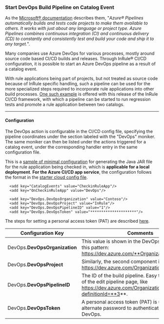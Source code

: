 ### Start DevOps Build Pipeline on Catalog Event

As the [Microsoft® documentation](https://docs.microsoft.com/en-us/azure/devops/pipelines/?view=azure-devops) describes them, "*Azure® Pipelines automatically builds and tests code projects to make them available to others. It works with just about any language or project type. Azure Pipelines combines continuous integration (CI) and continuous delivery (CD) to constantly and consistently test and build your code and ship it to any target.*".

Many companies use Azure DevOps for various processes, mostly around source code based CI/CD builds and releases.  Through InRule® CI/CD configuration, it is possible to start an Azure DevOps pipeline as a result of a catalog event.

With rule applications being part of projects, but not treated as source code because of InRule specific handling, such a pipeline can be used for the more specialized steps required to incorporate rule applications into other build processes.  [One such example](../devops) is offered with this release of the InRule CI/CD framework, with which a pipeline can be started to run regression tests and promote a rule application between two catalogs.

---
#### Configuration

The DevOps action is configurable in the CI/CD config file, specifying the pipeline coordinates under the section labeled with the "DevOps" moniker.  The same moniker can then be listed under the actions triggered for a catalog event, under the corresponding handler entry in the same configuration file.

This is a [sample of minimal configuration](../config/InRuleCICD_DevOps.config) for generating the Java JAR file for the rule application being checked in, which is **applicable for a local deployment**.  **For the Azure CI/CD app service**, the configuration follows the format in the [starter cloud config file](../config/InRule.CICD.Runtime.Service.config.json).

````
  <add key="CatalogEvents" value="CheckinRuleApp"/>
  <add key="OnCheckinRuleApp" value="DevOps"/>

  <add key="DevOps.DevOpsOrganization" value="Contoso"/>
  <add key="DevOps.DevOpsProject" value="InRule"/>
  <add key="DevOps.DevOpsPipelineID" value="1"/>
  <add key="DevOps.DevOpsToken" value="*********************"/>
````

The steps for setting a personal access token (PAT) are described [here](https://docs.microsoft.com/en-us/azure/devops/organizations/accounts/use-personal-access-tokens-to-authenticate).

|Configuration Key | Comments
--- | ---
|DevOps.**DevOpsOrganization**| This value is shown in the DevOps URL following this pattern: https://dev.azure.com/**Organization**/Project
|DevOps.**DevOpsProject**| Similarly, the second component in https://dev.azure.com/Organization/**Project**.
|DevOps.**DevOpsPipelineID**| The ID of the build pipeline.  Easy to find in the URL of the edit pipeline page, like https://dev.azure.com/Organization/Project/_build?definitionId=**3**.
|DevOps.**DevOpsToken**| A personal access token (PAT) is used as an alternate password to authenticate into Azure DevOps.
